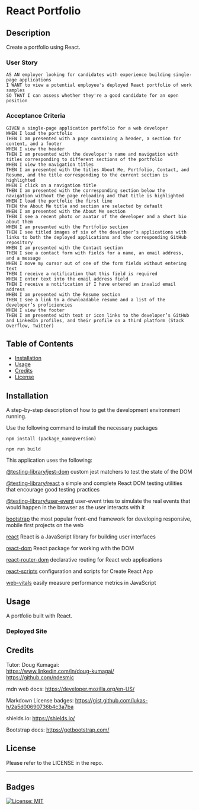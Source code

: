 # React Portfolio

## Description

Create a portfolio using React.


### User Story

```
AS AN employer looking for candidates with experience building single-page applications
I WANT to view a potential employee's deployed React portfolio of work samples
SO THAT I can assess whether they're a good candidate for an open position
```

### Acceptance Criteria

```
GIVEN a single-page application portfolio for a web developer
WHEN I load the portfolio
THEN I am presented with a page containing a header, a section for content, and a footer
WHEN I view the header
THEN I am presented with the developer's name and navigation with titles corresponding to different sections of the portfolio
WHEN I view the navigation titles
THEN I am presented with the titles About Me, Portfolio, Contact, and Resume, and the title corresponding to the current section is highlighted
WHEN I click on a navigation title
THEN I am presented with the corresponding section below the navigation without the page reloading and that title is highlighted
WHEN I load the portfolio the first time
THEN the About Me title and section are selected by default
WHEN I am presented with the About Me section
THEN I see a recent photo or avatar of the developer and a short bio about them
WHEN I am presented with the Portfolio section
THEN I see titled images of six of the developer’s applications with links to both the deployed applications and the corresponding GitHub repository
WHEN I am presented with the Contact section
THEN I see a contact form with fields for a name, an email address, and a message
WHEN I move my cursor out of one of the form fields without entering text
THEN I receive a notification that this field is required
WHEN I enter text into the email address field
THEN I receive a notification if I have entered an invalid email address
WHEN I am presented with the Resume section
THEN I see a link to a downloadable resume and a list of the developer’s proficiencies
WHEN I view the footer
THEN I am presented with text or icon links to the developer’s GitHub and LinkedIn profiles, and their profile on a third platform (Stack Overflow, Twitter) 
```

## Table of Contents

- [Installation](#installation)
- [Usage](#usage)
- [Credits](#credits)
- [License](#license)

## Installation

A step-by-step description of how to get the development environment running.

Use the following command to install the necessary packages

```
npm install (package_name@version)

npm run build
```

This application uses the following:

[@testing-library/jest-dom](https://www.npmjs.com/package/@testing-library/jest-dom) custom jest matchers to test the state of the DOM

[@testing-library/react](https://www.npmjs.com/package/@testing-library/react) a simple and complete React DOM testing utilities that encourage good testing practices

[@testing-library/user-event](https://www.npmjs.com/package/@testing-library/user-event) user-event tries to simulate the real events that would happen in the browser as the user interacts with it

[bootstrap](https://www.npmjs.com/package/bootstrap) the most popular front-end framework for developing responsive, mobile first projects on the web

[react](https://www.npmjs.com/package/react) React is a JavaScript library for building user interfaces

[react-dom](https://www.npmjs.com/package/react-dom) React package for working with the DOM

[react-router-dom](https://www.npmjs.com/package/react-router-dom) declarative routing for React web applications

[react-scripts](https://www.npmjs.com/package/react-scripts) configuration and scripts for Create React App

[web-vitals](https://www.npmjs.com/package/web-vitals) easily measure performance metrics in JavaScript


## Usage

A portfolio built with React.


### Deployed Site



## Credits

Tutor: Doug Kumagai:
<br />
https://www.linkedin.com/in/doug-kumagai/
<br />
https://github.com/ndesmic
<br />

mdn web docs: https://developer.mozilla.org/en-US/

Markdown License badges: https://gist.github.com/lukas-h/2a5d00690736b4c3a7ba

shields.io: https://shields.io/

Bootstrap docs: https://getbootstrap.com/


## License

Please refer to the LICENSE in the repo.

---

## Badges

[![License: MIT](https://img.shields.io/badge/License-MIT-yellow.svg)](https://opensource.org/licenses/MIT)



